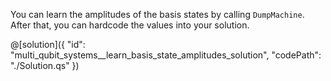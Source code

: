 You can learn the amplitudes of the basis states by calling `DumpMachine`.
After that, you can hardcode the values into your solution.

@[solution]({
    "id": "multi_qubit_systems__learn_basis_state_amplitudes_solution",
    "codePath": "./Solution.qs"
})
